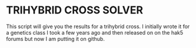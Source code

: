 # TRIHYBRID CROSS SOLVER

This script will give you the results for a trihybrid cross. I initially wrote it for a genetics class I took a few years ago and then released on on the hak5 forums but now I am putting it on github.
